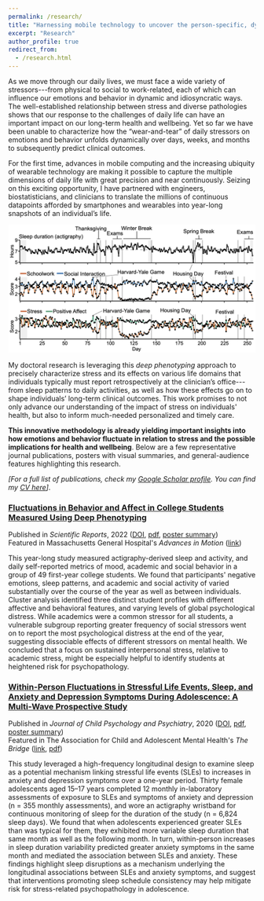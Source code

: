 ```yaml
---
permalink: /research/
title: "Harnessing mobile technology to uncover the person-specific, dynamic effects of stress on emotions, behavior, and health"
excerpt: "Research"
author_profile: true
redirect_from: 
  - /research.html
---
```



As we move through our daily lives, we must face a wide variety of stressors---from physical to social to work-related, each of which can influence our emotions and behavior in dynamic and idiosyncratic ways. The well-established relationship between stress and diverse pathologies shows that our response to the challenges of daily life can have an important impact on our long-term health and wellbeing. Yet so far we have been unable to characterize how the “wear-and-tear” of daily stressors on emotions and behavior unfolds dynamically over days, weeks, and months to subsequently predict clinical outcomes. 

For the first time, advances in mobile computing and the increasing ubiquity of wearable technology are making it possible to capture the multiple dimensions of daily life with great precision and near continuously. Seizing on this exciting opportunity, I have partnered with engineers, biostatisticians, and clinicians to translate the millions of continuous datapoints afforded by smartphones and wearables into year-long snapshots of an individual’s life. 

![Deep Phenotyping](./../images/deep_phenotyping.png)

My doctoral research is leveraging this *deep phenotyping* approach to precisely characterize stress and its effects on various life domains that individuals typically must report retrospectively at the clinician’s office---from sleep patterns to daily activities, as well as how these effects go on to shape individuals’ long-term clinical outcomes. This work promises to not only advance our understanding of the impact of stress on individuals' health, but also to inform much-needed personalized and timely care.

**This innovative methodology is already yielding important insights into how emotions and behavior fluctuate in relation to stress and the possible implications for health and wellbeing**. Below are a few representative journal publications, posters with visual summaries, and general-audience features highlighting this research.

*[For a full list of publications, check my [Google Scholar profile](https://scholar.google.com/citations?user=XdY5EBgAAAAJ&hl=en). You can find my [CV here](https://conyvidal.github.io/files/VidalBustamante_CV_20220829.pdf)]*.    


### [Fluctuations in Behavior and Affect in College Students Measured Using Deep Phenotyping](https://doi.org/10.1038/s41598-022-05331-7)
Published in *Scientific Reports*, 2022 ([DOI](https://doi.org/10.1038/s41598-022-05331-7), [pdf](https://conyvidal.github.io/files/VidalBustamante_etal_2022_ScientificReports.pdf), [poster summary](https://conyvidal.github.io/files/VidalBustamante_YIL_poster_2021.pdf))    
Featured in Massachusetts General Hospital's *Advances in Motion* ([link](https://advances.massgeneral.org/neuro/journal.aspx?id=2236))

This year-long study measured actigraphy-derived sleep and activity, and daily self-reported metrics of mood, academic and social behavior in a group of 49 first-year college students. We found that participants' negative emotions, sleep patterns, and academic and social activity of varied substantially over the course of the year as well as between individuals. Cluster analysis identified three distinct student profiles with different affective and behavioral features, and varying levels of global psychological distress. While academics were a common stressor for all students, a vulnerable subgroup reporting greater frequency of social stressors went on to report the most psychological distress at the end of the year, suggesting dissociable effects of different stressors on mental health. We concluded that a focus on sustained interpersonal stress, relative to academic stress, might be especially helpful to identify students at heightened risk for psychopathology.


### [Within-Person Fluctuations in Stressful Life Events, Sleep, and Anxiety and Depression Symptoms During Adolescence: A Multi-Wave Prospective Study](https://doi.org/10.1111/jcpp.13234)
Published in *Journal of Child Psychology and Psychiatry*, 2020 ([DOI](https://doi.org/10.1111/jcpp.13234), [pdf](https://conyvidal.github.io/files/VidalBustamante_etal_2020_JCPP.pdf), [poster summary](https://conyvidal.github.io/files/VidalBustamante_SEA_poster_2019.pdf))        
Featured in The Association for Child and Adolescent Mental Health's *The Bridge* ([link](https://doi.org/10.13056/acamh.12327), [pdf](https://conyvidal.github.io/files/JCPP_feature_TheBridge_2020.pdf))

This study leveraged a high-frequency longitudinal design to examine sleep as a potential mechanism linking stressful life events (SLEs) to increases in anxiety and depression symptoms over a one-year period. Thirty female adolescents aged 15–17 years completed 12 monthly in-laboratory assessments of exposure to SLEs and symptoms of anxiety and depression (n = 355 monthly assessments), and wore an actigraphy wristband for continuous monitoring of sleep for the duration of the study (n = 6,824 sleep days). We found that when adolescents experienced greater SLEs than was typical for them, they exhibited more variable sleep duration that same month as well as the following month. In turn, within-person increases in sleep duration variability predicted greater anxiety symptoms in the same month and mediated the association between SLEs and anxiety. These findings highlight sleep disruptions as a mechanism underlying the longitudinal associations between SLEs and anxiety symptoms, and suggest that interventions promoting sleep schedule consistency may help mitigate risk for stress-related psychopathology in adolescence.